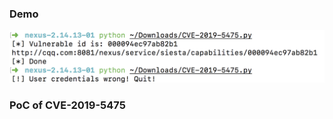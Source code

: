 ### Demo
![](imgs/20190913044207.png)

### PoC of CVE-2019-5475
[](https://github.com/shadowsock5/Poc/blob/master/nexes-manager/CVE-2019-5475.py)
